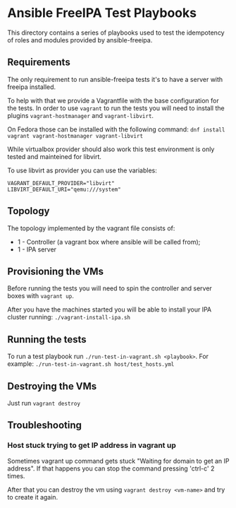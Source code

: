 # Ansible FreeIPA Test Playbooks

This directory contains a series of playbooks used to test the idempotency of roles and modules provided by ansible-freeipa.


## Requirements

The only requirement to run ansible-freeipa tests it's to have a server with freeipa installed.

To help with that we provide a Vagrantfile with the base configuration for the tests. In order to use
`vagrant` to run the tests you will need to install the plugins `vagrant-hostmanager` and `vagrant-libvirt`.

On Fedora those can be installed with the following command: `dnf install vagrant vagrant-hostmanager vagrant-libvirt`

While virtualbox provider should also work this test environment is only tested and mainteined for libvirt.

To use libvirt as provider you can use the variables:

```
VAGRANT_DEFAULT_PROVIDER="libvirt"
LIBVIRT_DEFAULT_URI="qemu:///system"
```



## Topology

The topology implemented by the vagrant file consists of:

* 1 - Controller (a vagrant box where ansible will be called from);
* 1 - IPA server


## Provisioning the VMs

Before running the tests you will need to spin the controller and server boxes with  `vagrant up`.

After you have the machines started you will be able to install your IPA cluster running: `./vagrant-install-ipa.sh`


## Running the tests

To run a test playbook run `./run-test-in-vagrant.sh <playbook>`. For example: `./run-test-in-vagrant.sh host/test_hosts.yml`


## Destroying the VMs

Just run `vagrant destroy`


## Troubleshooting


### Host stuck trying to get IP address in vagrant up

Sometimes vagrant up command gets stuck "Waiting for domain to get an IP address". If that happens you can stop the command pressing 'ctrl-c' 2 times.

After that you can destroy the vm using `vagrant destroy <vm-name>` and try to create it again.


